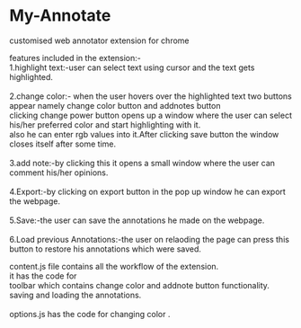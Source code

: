 # My-Annotate
customised web annotator  extension for chrome

features included in the extension:-<br>
1.highlight text:-user can select text using cursor and the text gets highlighted.<br>
<br>
2.change color:- when the user hovers over the highlighted text two buttons appear namely change color button and addnotes button<br>
  clicking change power button opens up a window where the user can select his/her preferred color and start highlighting with it.<br>
  also he can enter rgb values into it.After clicking save button the window closes itself after some time.<br>
  <br>
3.add note:-by clicking this it opens a small window where the user can comment his/her opinions.<br>
<br>
4.Export:-by clicking on export button in the pop up window he can export the webpage.<br>
<br>
5.Save:-the user can save the annotations he made on the webpage.<br>
<br>
6.Load previous Annotations:-the user on relaoding the page can press this button to restore his annotations which were saved.<br>

content.js file contains all the workflow of the extension.<br>
it has the code for <br>
  toolbar which contains change color and addnote button functionality.<br>
  saving and loading the annotations.<br>
  <br>
options.js has the code for changing color .<br>
